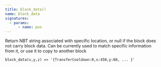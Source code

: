 ```yaml
---
title: block_data()
name: block_data
signatures:
  - params:
      - name: pos
---
```


Return NBT string associated with specific location, or null if the block does
not carry block data. Can be currently used to match specific information from
it, or use it to copy to another block

```scarpet
block_data(x,y,z) => '{TransferCooldown:0,x:450,y:68, ... }'
```
